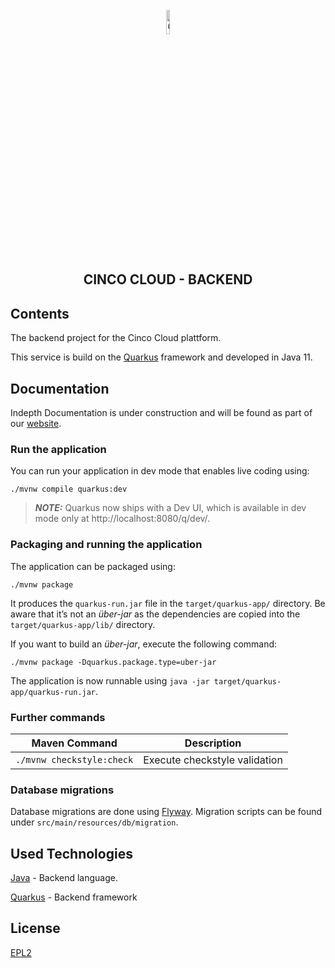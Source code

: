 <div align='center'>

<br />

<img src="https://gitlab.com/scce/cinco-cloud/-/raw/main/docs/vuepress/src/.vuepress/public/assets/cinco-cloud-logo.png" width="10%" alt="Cinco Cloud Logo" />

<h2>CINCO CLOUD - BACKEND</h2>

</div>

## Contents

The backend project for the Cinco Cloud plattform.

This service is build on the [Quarkus][quarkus] framework and developed in Java 11.

## Documentation

Indepth Documentation is under construction and will be found as part of our [website](https://scce.gitlab.io/cinco-cloud/).

### Run the application

You can run your application in dev mode that enables live coding using:

```shell script
./mvnw compile quarkus:dev
```

> **_NOTE:_**  Quarkus now ships with a Dev UI, which is available in dev mode only at http://localhost:8080/q/dev/.

### Packaging and running the application

The application can be packaged using:
```shell script
./mvnw package
```
It produces the `quarkus-run.jar` file in the `target/quarkus-app/` directory.
Be aware that it’s not an _über-jar_ as the dependencies are copied into the `target/quarkus-app/lib/` directory.

If you want to build an _über-jar_, execute the following command:
```shell script
./mvnw package -Dquarkus.package.type=uber-jar
```

The application is now runnable using `java -jar target/quarkus-app/quarkus-run.jar`.

### Further commands

| Maven Command | Description |
|---------------|-------------|
| `./mvnw checkstyle:check` | Execute checkstyle validation |

### Database migrations

Database migrations are done using [Flyway][flyway].
Migration scripts can be found under `src/main/resources/db/migration`.

[flyway]: https://flywaydb.org/

## Used Technologies

[Java][java] - Backend language.

[Quarkus][quarkus] - Backend framework

[//]: # "Source definitions"
[java]: https://www.java.com/de/ "Java"
[quarkus]: https://quarkus.io/ "Quarkus"

## License

[EPL2](https://www.eclipse.org/legal/epl-2.0/)
